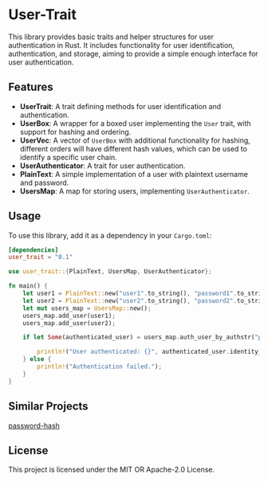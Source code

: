 # User-Trait

This library provides basic traits and helper structures for user authentication in Rust. It includes functionality for user identification, authentication, and storage, aiming to provide a simple enough interface for user authentication.

## Features

- **UserTrait**: A trait defining methods for user identification and authentication.
- **UserBox**: A wrapper for a boxed user implementing the `User` trait, with support for hashing and ordering.
- **UserVec**: A vector of `UserBox` with additional functionality for hashing, different orders will have different hash values, which can be used to identify a specific user chain.
- **UserAuthenticator**: A trait for user authentication.
- **PlainText**: A simple implementation of a user with plaintext username and password.
- **UsersMap**: A map for storing users, implementing `UserAuthenticator`.

## Usage

To use this library, add it as a dependency in your `Cargo.toml`:

```toml
[dependencies]
user_trait = "0.1"
```

```rust
use user_trait::{PlainText, UsersMap, UserAuthenticator};

fn main() {
    let user1 = PlainText::new("user1".to_string(), "password1".to_string());
    let user2 = PlainText::new("user2".to_string(), "password2".to_string());
    let mut users_map = UsersMap::new();
    users_map.add_user(user1);
    users_map.add_user(user2);

    if let Some(authenticated_user) = users_map.auth_user_by_authstr("plaintext:user2\npassword2") {

        println!("User authenticated: {}", authenticated_user.identity_str());
    } else {
        println!("Authentication failed.");
    }
}

```

## Similar Projects

[password-hash](https://crates.io/crates/password-hash)

## License

This project is licensed under the MIT OR Apache-2.0 License.
